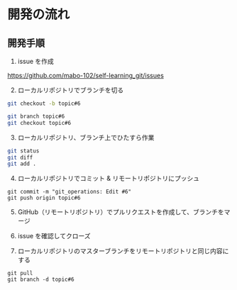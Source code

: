 # 開発の流れ

## 開発手順

1. issue を作成

https://github.com/mabo-102/self-learning_git/issues

2. ローカルリポジトリでブランチを切る

```sh
git checkout -b topic#6

git branch topic#6
git checkout topic#6
```

3. ローカルリポジトリ、ブランチ上でひたすら作業

```sh
git status
git diff
git add .
```

4. ローカルリポジトリでコミット & リモートリポジトリにプッシュ

```sh:
git commit -m "git_operations: Edit #6"
git push origin topic#6
```

5. GitHub（リモートリポジトリ）でプルリクエストを作成して、ブランチをマージ

6. issue を確認してクローズ

7. ローカルリポジトリのマスターブランチをリモートリポジトリと同じ内容にする

```sh:
git pull
git branch -d topic#6
```
